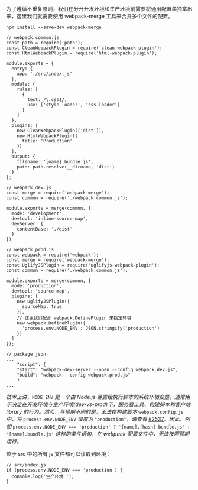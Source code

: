 为了遵循不重复原则，我们在分开开发环境和生产环境前需要将通用配置单独拿出来，这里我们就需要使用 webpack-merge 工具来合并多个文件的配置。

```
npm install --save-dev webpack-merge
```

```
// webpack.common.js
const path = require('path');
const CleanWebpackPlugin = require('clean-webpack-plugin');
const HtmlWebpackPlugin = require('html-webpack-plugin');

module.exports = {
  entry: {
    app: './src/index.js'
  },
  module: {
    rules: [
      {
        test: /\.css$/,
        use: ['style-loader', 'css-loader']
      }
    ]
  },
  plugins: [
    new CleanWebpackPlugin(['dist']),
    new HtmlWebpackPlugin({
      title: 'Production'
    })
  ],
  output: {
    filename: '[name].bundle.js',
    path: path.resolve(__dirname, 'dist')
  }
};
```

```
// webpack.dev.js
const merge = require('webpack-merge');
const common = require('./webpack.common.js');

module.exports = merge(common, {
  mode: 'development',
  devtool: 'inline-source-map',
  devServer: {
    contentBase: './dist'
  }
})
```

```
// webpack.prod.js
const webpack = require('webpack');
const merge = require('webpack-merge');
const UglifyJSPlugin = require('uglifyjs-webpack-plugin');
const common = require('./webpack.common.js');

module.exports = merge(common, {
  mode: 'production',
  devtool: 'source-map',
  plugins: [
    new UglifyJSPlugin({
      sourceMap: true
    }),
    // 这里我们配合 webpack.DefinePlugin 来指定环境
    new webpack.DefinePlugin({
      'process.env.NODE_ENV': JSON.stringify('production')
    })
  ]
});
```

```
// package.json
...
	"script": {
    "start": "webpack-dev-server --open --config webpack.dev.js",
    "build": "webpack --config webpack.prod.js"
	}
...
```

*技术上讲，*`NODE_ENV` *是一个由 Node.js 暴露给执行脚本的系统环境变量。通常用于决定在开发环境与生产环境(dev-vs-prod)下，服务器工具、构建脚本和客户端 library 的行为。然而，与预期不同的是，无法在构建脚本* `webpack.config.js` *中，将* `process.env.NODE_ENV` *设置为* `"production"`*，请查看* [#2537](https://github.com/webpack/webpack/issues/2537)*。因此，例如* `process.env.NODE_ENV === 'production' ? '[name].[hash].bundle.js' : '[name].bundle.js'` *这样的条件语句，在 webpack 配置文件中，无法按照预期运行。*

位于 src 中的所有 js 文件都可以读取到环境：

```
// src/index.js
if (process.env.NODE_ENV === 'production') {
  console.log('生产环境	');
}
```

